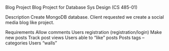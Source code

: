 Blog Project
Blog Project for Database Sys Design (CS 485-01)

Description
Create MongoDB database. Client requested we create a social media blog like project.

Requirements
Allow comments
Users registration (registration/login)
Make new posts
Track post views
Users able to “like” posts
Posts tags – categories
Users “walls”
